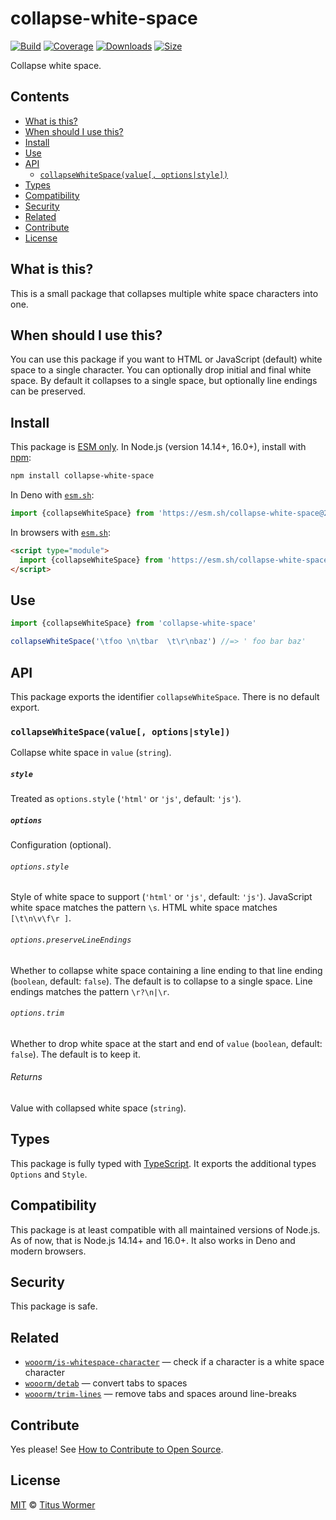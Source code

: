 # collapse-white-space

[![Build][build-badge]][build]
[![Coverage][coverage-badge]][coverage]
[![Downloads][downloads-badge]][downloads]
[![Size][size-badge]][size]

Collapse white space.

## Contents

*   [What is this?](#what-is-this)
*   [When should I use this?](#when-should-i-use-this)
*   [Install](#install)
*   [Use](#use)
*   [API](#api)
    *   [`collapseWhiteSpace(value[, options|style])`](#collapsewhitespacevalue-optionsstyle)
*   [Types](#types)
*   [Compatibility](#compatibility)
*   [Security](#security)
*   [Related](#related)
*   [Contribute](#contribute)
*   [License](#license)

## What is this?

This is a small package that collapses multiple white space characters into one.

## When should I use this?

You can use this package if you want to HTML or JavaScript (default) white space
to a single character.
You can optionally drop initial and final white space.
By default it collapses to a single space, but optionally line endings can be
preserved.

## Install

This package is [ESM only][esm].
In Node.js (version 14.14+, 16.0+), install with [npm][]:

```sh
npm install collapse-white-space
```

In Deno with [`esm.sh`][esmsh]:

```js
import {collapseWhiteSpace} from 'https://esm.sh/collapse-white-space@2'
```

In browsers with [`esm.sh`][esmsh]:

```html
<script type="module">
  import {collapseWhiteSpace} from 'https://esm.sh/collapse-white-space@2?bundle'
</script>
```

## Use

```js
import {collapseWhiteSpace} from 'collapse-white-space'

collapseWhiteSpace('\tfoo \n\tbar  \t\r\nbaz') //=> ' foo bar baz'
```

## API

This package exports the identifier `collapseWhiteSpace`.
There is no default export.

### `collapseWhiteSpace(value[, options|style])`

Collapse white space in `value` (`string`).

##### `style`

Treated as `options.style` (`'html'` or `'js'`, default: `'js'`).

##### `options`

Configuration (optional).

###### `options.style`

Style of white space to support (`'html'` or `'js'`, default: `'js'`).
JavaScript white space matches the pattern `\s`.
HTML white space matches `[\t\n\v\f\r ]`.

###### `options.preserveLineEndings`

Whether to collapse white space containing a line ending to that line ending
(`boolean`, default: `false`).
The default is to collapse to a single space.
Line endings matches the pattern `\r?\n|\r`.

###### `options.trim`

Whether to drop white space at the start and end of `value` (`boolean`, default:
`false`).
The default is to keep it.

###### Returns

Value with collapsed white space (`string`).

## Types

This package is fully typed with [TypeScript][].
It exports the additional types `Options` and `Style`.

## Compatibility

This package is at least compatible with all maintained versions of Node.js.
As of now, that is Node.js 14.14+ and 16.0+.
It also works in Deno and modern browsers.

## Security

This package is safe.

## Related

*   [`wooorm/is-whitespace-character`](https://github.com/wooorm/is-whitespace-character)
    — check if a character is a white space character
*   [`wooorm/detab`](https://github.com/wooorm/detab)
    — convert tabs to spaces
*   [`wooorm/trim-lines`](https://github.com/wooorm/trim-lines)
    — remove tabs and spaces around line-breaks

## Contribute

Yes please!
See [How to Contribute to Open Source][contribute].

## License

[MIT][license] © [Titus Wormer][author]

<!-- Definitions -->

[build-badge]: https://github.com/wooorm/collapse-white-space/workflows/main/badge.svg

[build]: https://github.com/wooorm/collapse-white-space/actions

[coverage-badge]: https://img.shields.io/codecov/c/github/wooorm/collapse-white-space.svg

[coverage]: https://codecov.io/github/wooorm/collapse-white-space

[downloads-badge]: https://img.shields.io/npm/dm/collapse-white-space.svg

[downloads]: https://www.npmjs.com/package/collapse-white-space

[size-badge]: https://img.shields.io/bundlephobia/minzip/collapse-white-space.svg

[size]: https://bundlephobia.com/result?p=collapse-white-space

[npm]: https://docs.npmjs.com/cli/install

[esmsh]: https://esm.sh

[license]: license

[author]: https://wooorm.com

[esm]: https://gist.github.com/sindresorhus/a39789f98801d908bbc7ff3ecc99d99c

[typescript]: https://www.typescriptlang.org

[contribute]: https://opensource.guide/how-to-contribute/
